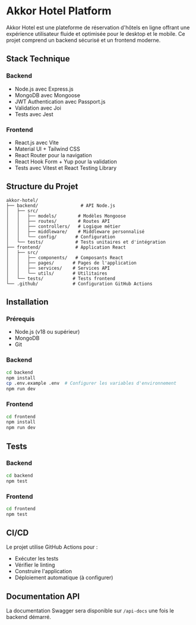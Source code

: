 # Akkor Hotel Platform

Akkor Hotel est une plateforme de réservation d'hôtels en ligne offrant une expérience utilisateur fluide et optimisée pour le desktop et le mobile. Ce projet comprend un backend sécurisé et un frontend moderne.

## Stack Technique

### Backend
- Node.js avec Express.js
- MongoDB avec Mongoose
- JWT Authentication avec Passport.js
- Validation avec Joi
- Tests avec Jest

### Frontend
- React.js avec Vite
- Material UI + Tailwind CSS
- React Router pour la navigation
- React Hook Form + Yup pour la validation
- Tests avec Vitest et React Testing Library

## Structure du Projet

```
akkor-hotel/
├── backend/                # API Node.js
│   ├── src/
│   │   ├── models/        # Modèles Mongoose
│   │   ├── routes/        # Routes API
│   │   ├── controllers/   # Logique métier
│   │   ├── middleware/    # Middleware personnalisé
│   │   └── config/       # Configuration
│   └── tests/            # Tests unitaires et d'intégration
├── frontend/             # Application React
│   ├── src/
│   │   ├── components/   # Composants React
│   │   ├── pages/       # Pages de l'application
│   │   ├── services/    # Services API
│   │   └── utils/       # Utilitaires
│   └── tests/           # Tests frontend
└── .github/             # Configuration GitHub Actions
```

## Installation

### Prérequis
- Node.js (v18 ou supérieur)
- MongoDB
- Git

### Backend
```bash
cd backend
npm install
cp .env.example .env  # Configurer les variables d'environnement
npm run dev
```

### Frontend
```bash
cd frontend
npm install
npm run dev
```

## Tests

### Backend
```bash
cd backend
npm test
```

### Frontend
```bash
cd frontend
npm test
```

## CI/CD

Le projet utilise GitHub Actions pour :
- Exécuter les tests
- Vérifier le linting
- Construire l'application
- Déploiement automatique (à configurer)

## Documentation API

La documentation Swagger sera disponible sur `/api-docs` une fois le backend démarré.
